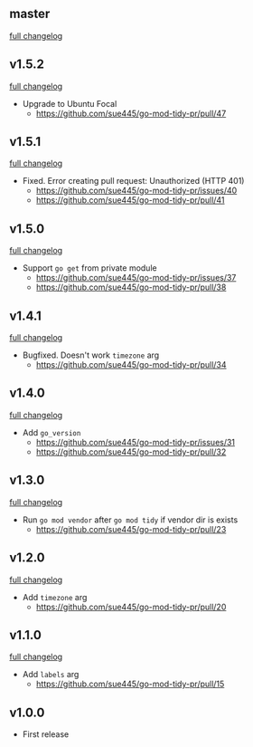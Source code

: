 ## master
[full changelog](http://github.com/sue445/go-mod-tidy-pr/compare/v1.5.2...master)

## v1.5.2
[full changelog](http://github.com/sue445/go-mod-tidy-pr/compare/v1.5.1...v1.5.2)

* Upgrade to Ubuntu Focal
  * https://github.com/sue445/go-mod-tidy-pr/pull/47

## v1.5.1
[full changelog](http://github.com/sue445/go-mod-tidy-pr/compare/v1.5.0...v1.5.1)

* Fixed. Error creating pull request: Unauthorized (HTTP 401)
  * https://github.com/sue445/go-mod-tidy-pr/issues/40
  * https://github.com/sue445/go-mod-tidy-pr/pull/41

## v1.5.0
[full changelog](http://github.com/sue445/go-mod-tidy-pr/compare/v1.4.1...v1.5.0)

* Support `go get` from private module
  * https://github.com/sue445/go-mod-tidy-pr/issues/37
  * https://github.com/sue445/go-mod-tidy-pr/pull/38

## v1.4.1
[full changelog](http://github.com/sue445/go-mod-tidy-pr/compare/v1.4.0...v1.4.1)

* Bugfixed. Doesn't work `timezone` arg
  * https://github.com/sue445/go-mod-tidy-pr/pull/34

## v1.4.0
[full changelog](http://github.com/sue445/go-mod-tidy-pr/compare/v1.3.0...v1.4.0)

* Add `go_version`
  * https://github.com/sue445/go-mod-tidy-pr/issues/31
  * https://github.com/sue445/go-mod-tidy-pr/pull/32

## v1.3.0
[full changelog](http://github.com/sue445/go-mod-tidy-pr/compare/v1.2.0...v1.3.0)

* Run `go mod vendor` after `go mod tidy` if vendor dir is exists
  * https://github.com/sue445/go-mod-tidy-pr/pull/23

## v1.2.0
[full changelog](http://github.com/sue445/go-mod-tidy-pr/compare/v1.1.0...v1.2.0)

* Add `timezone` arg
  * https://github.com/sue445/go-mod-tidy-pr/pull/20

## v1.1.0
[full changelog](http://github.com/sue445/go-mod-tidy-pr/compare/v1.0.0...v1.1.0)

* Add `labels` arg
  * https://github.com/sue445/go-mod-tidy-pr/pull/15

## v1.0.0
* First release
